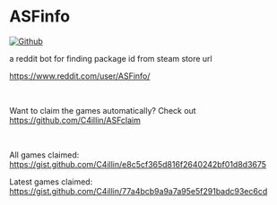 

# ASFinfo
<!---[![Reddit](https://img.shields.io/reddit/user-karma/combined/ASFinfo?style=for-the-badge&logo=reddit&logoColor=white)](https://www.reddit.com/user/ASFinfo/)--->
[![Github](https://img.shields.io/github/stars/C4illin/ASFinfo?logo=github&logoColor=white&style=for-the-badge)](https://github.com/C4illin/ASFinfo/stargazers/)

a reddit bot for finding package id from steam store url

https://www.reddit.com/user/ASFinfo/

<br>

Want to claim the games automatically? Check out https://github.com/C4illin/ASFclaim

<br>

All games claimed: https://gist.github.com/C4illin/e8c5cf365d816f2640242bf01d8d3675

Latest games claimed: https://gist.github.com/C4illin/77a4bcb9a9a7a95e5f291badc93ec6cd
